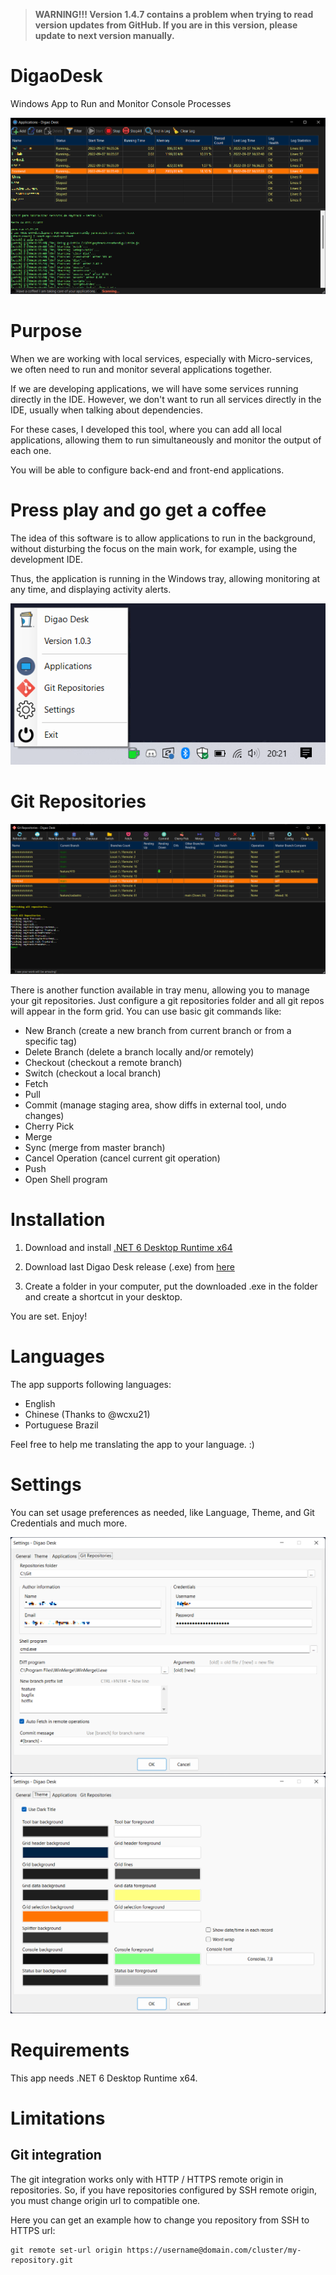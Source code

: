 > **WARNING!!! Version 1.4.7 contains a problem when trying to read version updates from GitHub. If you are in this version, please update to  next version manually.**

# DigaoDesk
Windows App to Run and Monitor Console Processes

![Preview](images/preview.png)

# Purpose

When we are working with local services, especially with Micro-services, we often need to run and monitor several applications together.

If we are developing applications, we will have some services running directly in the IDE. However, we don't want to run all services directly in the IDE, usually when talking about dependencies.

For these cases, I developed this tool, where you can add all local applications, allowing them to run simultaneously and monitor the output of each one.

You will be able to configure back-end and front-end applications.

# Press play and go get a coffee

The idea of ​​this software is to allow applications to run in the background, without disturbing the focus on the main work, for example, using the development IDE.

Thus, the application is running in the Windows tray, allowing monitoring at any time, and displaying activity alerts.

![Tray](images/tray.png)

# Git Repositories

![GitRepos](images/gitrepos.png)

There is another function available in tray menu, allowing you to manage your git repositories. Just configure a git repositories folder and all git repos will appear in the form grid. You can use basic git commands like:

- New Branch (create a new branch from current branch or from a specific tag)
- Delete Branch (delete a branch locally and/or remotely)
- Checkout (checkout a remote branch)
- Switch (checkout a local branch)
- Fetch
- Pull
- Commit (manage staging area, show diffs in external tool, undo changes)
- Cherry Pick
- Merge
- Sync (merge from master branch)
- Cancel Operation (cancel current git operation)
- Push
- Open Shell program

# Installation

1. Download and install [.NET 6 Desktop Runtime x64](https://dotnet.microsoft.com/en-us/download/dotnet/6.0)

2. Download last Digao Desk release (.exe) from [here](/releases/latest)

3. Create a folder in your computer, put the downloaded .exe in the folder and create a shortcut in your desktop.

You are set. Enjoy!

# Languages

The app supports following languages:

- English
- Chinese (Thanks to @wcxu21)
- Portuguese Brazil

Feel free to help me translating the app to your language. :)

# Settings

You can set usage preferences as needed, like Language, Theme, and Git Credentials and much more.

![Config](images/config_git.png)
![Config](images/config_theme.png)

# Requirements

This app needs .NET 6 Desktop Runtime x64.

# Limitations

## Git integration

The git integration works only with HTTP / HTTPS remote origin in repositories. So, if you have repositories configured by SSH remote origin, you must change origin url to compatible one.

Here you can get an example how to change you repository from SSH to HTTPS url:

```
git remote set-url origin https://username@domain.com/cluster/my-repository.git
```
